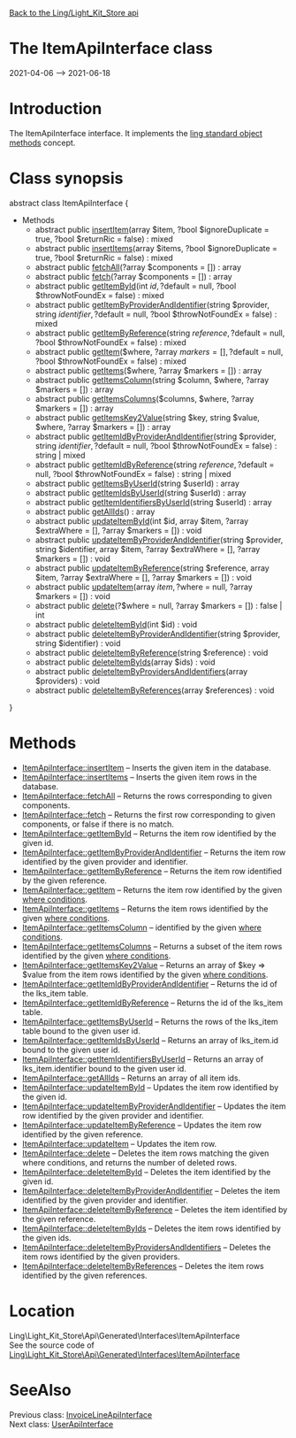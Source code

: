 [Back to the Ling/Light_Kit_Store api](https://github.com/lingtalfi/Light_Kit_Store/blob/master/doc/api/Ling/Light_Kit_Store.md)



The ItemApiInterface class
================
2021-04-06 --> 2021-06-18






Introduction
============

The ItemApiInterface interface.
It implements the [ling standard object methods](https://github.com/lingtalfi/Light_BreezeGenerator/blob/master/doc/pages/ling-standard-object-methods.md) concept.



Class synopsis
==============


abstract class <span class="pl-k">ItemApiInterface</span>  {

- Methods
    - abstract public [insertItem](https://github.com/lingtalfi/Light_Kit_Store/blob/master/doc/api/Ling/Light_Kit_Store/Api/Generated/Interfaces/ItemApiInterface/insertItem.md)(array $item, ?bool $ignoreDuplicate = true, ?bool $returnRic = false) : mixed
    - abstract public [insertItems](https://github.com/lingtalfi/Light_Kit_Store/blob/master/doc/api/Ling/Light_Kit_Store/Api/Generated/Interfaces/ItemApiInterface/insertItems.md)(array $items, ?bool $ignoreDuplicate = true, ?bool $returnRic = false) : mixed
    - abstract public [fetchAll](https://github.com/lingtalfi/Light_Kit_Store/blob/master/doc/api/Ling/Light_Kit_Store/Api/Generated/Interfaces/ItemApiInterface/fetchAll.md)(?array $components = []) : array
    - abstract public [fetch](https://github.com/lingtalfi/Light_Kit_Store/blob/master/doc/api/Ling/Light_Kit_Store/Api/Generated/Interfaces/ItemApiInterface/fetch.md)(?array $components = []) : array
    - abstract public [getItemById](https://github.com/lingtalfi/Light_Kit_Store/blob/master/doc/api/Ling/Light_Kit_Store/Api/Generated/Interfaces/ItemApiInterface/getItemById.md)(int $id, ?$default = null, ?bool $throwNotFoundEx = false) : mixed
    - abstract public [getItemByProviderAndIdentifier](https://github.com/lingtalfi/Light_Kit_Store/blob/master/doc/api/Ling/Light_Kit_Store/Api/Generated/Interfaces/ItemApiInterface/getItemByProviderAndIdentifier.md)(string $provider, string $identifier, ?$default = null, ?bool $throwNotFoundEx = false) : mixed
    - abstract public [getItemByReference](https://github.com/lingtalfi/Light_Kit_Store/blob/master/doc/api/Ling/Light_Kit_Store/Api/Generated/Interfaces/ItemApiInterface/getItemByReference.md)(string $reference, ?$default = null, ?bool $throwNotFoundEx = false) : mixed
    - abstract public [getItem](https://github.com/lingtalfi/Light_Kit_Store/blob/master/doc/api/Ling/Light_Kit_Store/Api/Generated/Interfaces/ItemApiInterface/getItem.md)($where, ?array $markers = [], ?$default = null, ?bool $throwNotFoundEx = false) : mixed
    - abstract public [getItems](https://github.com/lingtalfi/Light_Kit_Store/blob/master/doc/api/Ling/Light_Kit_Store/Api/Generated/Interfaces/ItemApiInterface/getItems.md)($where, ?array $markers = []) : array
    - abstract public [getItemsColumn](https://github.com/lingtalfi/Light_Kit_Store/blob/master/doc/api/Ling/Light_Kit_Store/Api/Generated/Interfaces/ItemApiInterface/getItemsColumn.md)(string $column, $where, ?array $markers = []) : array
    - abstract public [getItemsColumns](https://github.com/lingtalfi/Light_Kit_Store/blob/master/doc/api/Ling/Light_Kit_Store/Api/Generated/Interfaces/ItemApiInterface/getItemsColumns.md)($columns, $where, ?array $markers = []) : array
    - abstract public [getItemsKey2Value](https://github.com/lingtalfi/Light_Kit_Store/blob/master/doc/api/Ling/Light_Kit_Store/Api/Generated/Interfaces/ItemApiInterface/getItemsKey2Value.md)(string $key, string $value, $where, ?array $markers = []) : array
    - abstract public [getItemIdByProviderAndIdentifier](https://github.com/lingtalfi/Light_Kit_Store/blob/master/doc/api/Ling/Light_Kit_Store/Api/Generated/Interfaces/ItemApiInterface/getItemIdByProviderAndIdentifier.md)(string $provider, string $identifier, ?$default = null, ?bool $throwNotFoundEx = false) : string | mixed
    - abstract public [getItemIdByReference](https://github.com/lingtalfi/Light_Kit_Store/blob/master/doc/api/Ling/Light_Kit_Store/Api/Generated/Interfaces/ItemApiInterface/getItemIdByReference.md)(string $reference, ?$default = null, ?bool $throwNotFoundEx = false) : string | mixed
    - abstract public [getItemsByUserId](https://github.com/lingtalfi/Light_Kit_Store/blob/master/doc/api/Ling/Light_Kit_Store/Api/Generated/Interfaces/ItemApiInterface/getItemsByUserId.md)(string $userId) : array
    - abstract public [getItemIdsByUserId](https://github.com/lingtalfi/Light_Kit_Store/blob/master/doc/api/Ling/Light_Kit_Store/Api/Generated/Interfaces/ItemApiInterface/getItemIdsByUserId.md)(string $userId) : array
    - abstract public [getItemIdentifiersByUserId](https://github.com/lingtalfi/Light_Kit_Store/blob/master/doc/api/Ling/Light_Kit_Store/Api/Generated/Interfaces/ItemApiInterface/getItemIdentifiersByUserId.md)(string $userId) : array
    - abstract public [getAllIds](https://github.com/lingtalfi/Light_Kit_Store/blob/master/doc/api/Ling/Light_Kit_Store/Api/Generated/Interfaces/ItemApiInterface/getAllIds.md)() : array
    - abstract public [updateItemById](https://github.com/lingtalfi/Light_Kit_Store/blob/master/doc/api/Ling/Light_Kit_Store/Api/Generated/Interfaces/ItemApiInterface/updateItemById.md)(int $id, array $item, ?array $extraWhere = [], ?array $markers = []) : void
    - abstract public [updateItemByProviderAndIdentifier](https://github.com/lingtalfi/Light_Kit_Store/blob/master/doc/api/Ling/Light_Kit_Store/Api/Generated/Interfaces/ItemApiInterface/updateItemByProviderAndIdentifier.md)(string $provider, string $identifier, array $item, ?array $extraWhere = [], ?array $markers = []) : void
    - abstract public [updateItemByReference](https://github.com/lingtalfi/Light_Kit_Store/blob/master/doc/api/Ling/Light_Kit_Store/Api/Generated/Interfaces/ItemApiInterface/updateItemByReference.md)(string $reference, array $item, ?array $extraWhere = [], ?array $markers = []) : void
    - abstract public [updateItem](https://github.com/lingtalfi/Light_Kit_Store/blob/master/doc/api/Ling/Light_Kit_Store/Api/Generated/Interfaces/ItemApiInterface/updateItem.md)(array $item, ?$where = null, ?array $markers = []) : void
    - abstract public [delete](https://github.com/lingtalfi/Light_Kit_Store/blob/master/doc/api/Ling/Light_Kit_Store/Api/Generated/Interfaces/ItemApiInterface/delete.md)(?$where = null, ?array $markers = []) : false | int
    - abstract public [deleteItemById](https://github.com/lingtalfi/Light_Kit_Store/blob/master/doc/api/Ling/Light_Kit_Store/Api/Generated/Interfaces/ItemApiInterface/deleteItemById.md)(int $id) : void
    - abstract public [deleteItemByProviderAndIdentifier](https://github.com/lingtalfi/Light_Kit_Store/blob/master/doc/api/Ling/Light_Kit_Store/Api/Generated/Interfaces/ItemApiInterface/deleteItemByProviderAndIdentifier.md)(string $provider, string $identifier) : void
    - abstract public [deleteItemByReference](https://github.com/lingtalfi/Light_Kit_Store/blob/master/doc/api/Ling/Light_Kit_Store/Api/Generated/Interfaces/ItemApiInterface/deleteItemByReference.md)(string $reference) : void
    - abstract public [deleteItemByIds](https://github.com/lingtalfi/Light_Kit_Store/blob/master/doc/api/Ling/Light_Kit_Store/Api/Generated/Interfaces/ItemApiInterface/deleteItemByIds.md)(array $ids) : void
    - abstract public [deleteItemByProvidersAndIdentifiers](https://github.com/lingtalfi/Light_Kit_Store/blob/master/doc/api/Ling/Light_Kit_Store/Api/Generated/Interfaces/ItemApiInterface/deleteItemByProvidersAndIdentifiers.md)(array $providers) : void
    - abstract public [deleteItemByReferences](https://github.com/lingtalfi/Light_Kit_Store/blob/master/doc/api/Ling/Light_Kit_Store/Api/Generated/Interfaces/ItemApiInterface/deleteItemByReferences.md)(array $references) : void

}






Methods
==============

- [ItemApiInterface::insertItem](https://github.com/lingtalfi/Light_Kit_Store/blob/master/doc/api/Ling/Light_Kit_Store/Api/Generated/Interfaces/ItemApiInterface/insertItem.md) &ndash; Inserts the given item in the database.
- [ItemApiInterface::insertItems](https://github.com/lingtalfi/Light_Kit_Store/blob/master/doc/api/Ling/Light_Kit_Store/Api/Generated/Interfaces/ItemApiInterface/insertItems.md) &ndash; Inserts the given item rows in the database.
- [ItemApiInterface::fetchAll](https://github.com/lingtalfi/Light_Kit_Store/blob/master/doc/api/Ling/Light_Kit_Store/Api/Generated/Interfaces/ItemApiInterface/fetchAll.md) &ndash; Returns the rows corresponding to given components.
- [ItemApiInterface::fetch](https://github.com/lingtalfi/Light_Kit_Store/blob/master/doc/api/Ling/Light_Kit_Store/Api/Generated/Interfaces/ItemApiInterface/fetch.md) &ndash; Returns the first row corresponding to given components, or false if there is no match.
- [ItemApiInterface::getItemById](https://github.com/lingtalfi/Light_Kit_Store/blob/master/doc/api/Ling/Light_Kit_Store/Api/Generated/Interfaces/ItemApiInterface/getItemById.md) &ndash; Returns the item row identified by the given id.
- [ItemApiInterface::getItemByProviderAndIdentifier](https://github.com/lingtalfi/Light_Kit_Store/blob/master/doc/api/Ling/Light_Kit_Store/Api/Generated/Interfaces/ItemApiInterface/getItemByProviderAndIdentifier.md) &ndash; Returns the item row identified by the given provider and identifier.
- [ItemApiInterface::getItemByReference](https://github.com/lingtalfi/Light_Kit_Store/blob/master/doc/api/Ling/Light_Kit_Store/Api/Generated/Interfaces/ItemApiInterface/getItemByReference.md) &ndash; Returns the item row identified by the given reference.
- [ItemApiInterface::getItem](https://github.com/lingtalfi/Light_Kit_Store/blob/master/doc/api/Ling/Light_Kit_Store/Api/Generated/Interfaces/ItemApiInterface/getItem.md) &ndash; Returns the item row identified by the given [where conditions](https://github.com/lingtalfi/SimplePdoWrapper#the-where-conditions).
- [ItemApiInterface::getItems](https://github.com/lingtalfi/Light_Kit_Store/blob/master/doc/api/Ling/Light_Kit_Store/Api/Generated/Interfaces/ItemApiInterface/getItems.md) &ndash; Returns the item rows identified by the given [where conditions](https://github.com/lingtalfi/SimplePdoWrapper#the-where-conditions).
- [ItemApiInterface::getItemsColumn](https://github.com/lingtalfi/Light_Kit_Store/blob/master/doc/api/Ling/Light_Kit_Store/Api/Generated/Interfaces/ItemApiInterface/getItemsColumn.md) &ndash; identified by the given [where conditions](https://github.com/lingtalfi/SimplePdoWrapper#the-where-conditions).
- [ItemApiInterface::getItemsColumns](https://github.com/lingtalfi/Light_Kit_Store/blob/master/doc/api/Ling/Light_Kit_Store/Api/Generated/Interfaces/ItemApiInterface/getItemsColumns.md) &ndash; Returns a subset of the item rows identified by the given [where conditions](https://github.com/lingtalfi/SimplePdoWrapper#the-where-conditions).
- [ItemApiInterface::getItemsKey2Value](https://github.com/lingtalfi/Light_Kit_Store/blob/master/doc/api/Ling/Light_Kit_Store/Api/Generated/Interfaces/ItemApiInterface/getItemsKey2Value.md) &ndash; Returns an array of $key => $value from the item rows identified by the given [where conditions](https://github.com/lingtalfi/SimplePdoWrapper#the-where-conditions).
- [ItemApiInterface::getItemIdByProviderAndIdentifier](https://github.com/lingtalfi/Light_Kit_Store/blob/master/doc/api/Ling/Light_Kit_Store/Api/Generated/Interfaces/ItemApiInterface/getItemIdByProviderAndIdentifier.md) &ndash; Returns the id of the lks_item table.
- [ItemApiInterface::getItemIdByReference](https://github.com/lingtalfi/Light_Kit_Store/blob/master/doc/api/Ling/Light_Kit_Store/Api/Generated/Interfaces/ItemApiInterface/getItemIdByReference.md) &ndash; Returns the id of the lks_item table.
- [ItemApiInterface::getItemsByUserId](https://github.com/lingtalfi/Light_Kit_Store/blob/master/doc/api/Ling/Light_Kit_Store/Api/Generated/Interfaces/ItemApiInterface/getItemsByUserId.md) &ndash; Returns the rows of the lks_item table bound to the given user id.
- [ItemApiInterface::getItemIdsByUserId](https://github.com/lingtalfi/Light_Kit_Store/blob/master/doc/api/Ling/Light_Kit_Store/Api/Generated/Interfaces/ItemApiInterface/getItemIdsByUserId.md) &ndash; Returns an array of lks_item.id bound to the given user id.
- [ItemApiInterface::getItemIdentifiersByUserId](https://github.com/lingtalfi/Light_Kit_Store/blob/master/doc/api/Ling/Light_Kit_Store/Api/Generated/Interfaces/ItemApiInterface/getItemIdentifiersByUserId.md) &ndash; Returns an array of lks_item.identifier bound to the given user id.
- [ItemApiInterface::getAllIds](https://github.com/lingtalfi/Light_Kit_Store/blob/master/doc/api/Ling/Light_Kit_Store/Api/Generated/Interfaces/ItemApiInterface/getAllIds.md) &ndash; Returns an array of all item ids.
- [ItemApiInterface::updateItemById](https://github.com/lingtalfi/Light_Kit_Store/blob/master/doc/api/Ling/Light_Kit_Store/Api/Generated/Interfaces/ItemApiInterface/updateItemById.md) &ndash; Updates the item row identified by the given id.
- [ItemApiInterface::updateItemByProviderAndIdentifier](https://github.com/lingtalfi/Light_Kit_Store/blob/master/doc/api/Ling/Light_Kit_Store/Api/Generated/Interfaces/ItemApiInterface/updateItemByProviderAndIdentifier.md) &ndash; Updates the item row identified by the given provider and identifier.
- [ItemApiInterface::updateItemByReference](https://github.com/lingtalfi/Light_Kit_Store/blob/master/doc/api/Ling/Light_Kit_Store/Api/Generated/Interfaces/ItemApiInterface/updateItemByReference.md) &ndash; Updates the item row identified by the given reference.
- [ItemApiInterface::updateItem](https://github.com/lingtalfi/Light_Kit_Store/blob/master/doc/api/Ling/Light_Kit_Store/Api/Generated/Interfaces/ItemApiInterface/updateItem.md) &ndash; Updates the item row.
- [ItemApiInterface::delete](https://github.com/lingtalfi/Light_Kit_Store/blob/master/doc/api/Ling/Light_Kit_Store/Api/Generated/Interfaces/ItemApiInterface/delete.md) &ndash; Deletes the item rows matching the given where conditions, and returns the number of deleted rows.
- [ItemApiInterface::deleteItemById](https://github.com/lingtalfi/Light_Kit_Store/blob/master/doc/api/Ling/Light_Kit_Store/Api/Generated/Interfaces/ItemApiInterface/deleteItemById.md) &ndash; Deletes the item identified by the given id.
- [ItemApiInterface::deleteItemByProviderAndIdentifier](https://github.com/lingtalfi/Light_Kit_Store/blob/master/doc/api/Ling/Light_Kit_Store/Api/Generated/Interfaces/ItemApiInterface/deleteItemByProviderAndIdentifier.md) &ndash; Deletes the item identified by the given provider and identifier.
- [ItemApiInterface::deleteItemByReference](https://github.com/lingtalfi/Light_Kit_Store/blob/master/doc/api/Ling/Light_Kit_Store/Api/Generated/Interfaces/ItemApiInterface/deleteItemByReference.md) &ndash; Deletes the item identified by the given reference.
- [ItemApiInterface::deleteItemByIds](https://github.com/lingtalfi/Light_Kit_Store/blob/master/doc/api/Ling/Light_Kit_Store/Api/Generated/Interfaces/ItemApiInterface/deleteItemByIds.md) &ndash; Deletes the item rows identified by the given ids.
- [ItemApiInterface::deleteItemByProvidersAndIdentifiers](https://github.com/lingtalfi/Light_Kit_Store/blob/master/doc/api/Ling/Light_Kit_Store/Api/Generated/Interfaces/ItemApiInterface/deleteItemByProvidersAndIdentifiers.md) &ndash; Deletes the item rows identified by the given providers.
- [ItemApiInterface::deleteItemByReferences](https://github.com/lingtalfi/Light_Kit_Store/blob/master/doc/api/Ling/Light_Kit_Store/Api/Generated/Interfaces/ItemApiInterface/deleteItemByReferences.md) &ndash; Deletes the item rows identified by the given references.





Location
=============
Ling\Light_Kit_Store\Api\Generated\Interfaces\ItemApiInterface<br>
See the source code of [Ling\Light_Kit_Store\Api\Generated\Interfaces\ItemApiInterface](https://github.com/lingtalfi/Light_Kit_Store/blob/master/Api/Generated/Interfaces/ItemApiInterface.php)



SeeAlso
==============
Previous class: [InvoiceLineApiInterface](https://github.com/lingtalfi/Light_Kit_Store/blob/master/doc/api/Ling/Light_Kit_Store/Api/Generated/Interfaces/InvoiceLineApiInterface.md)<br>Next class: [UserApiInterface](https://github.com/lingtalfi/Light_Kit_Store/blob/master/doc/api/Ling/Light_Kit_Store/Api/Generated/Interfaces/UserApiInterface.md)<br>

